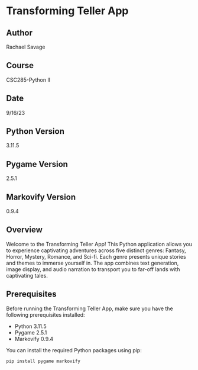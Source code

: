 # Transforming Teller App

## Author
Rachael Savage

## Course
CSC285-Python II



## Date
9/16/23

## Python Version
3.11.5

## Pygame Version
2.5.1

## Markovify Version
0.9.4

## Overview

Welcome to the Transforming Teller App! This Python application allows you to experience captivating adventures across five distinct genres: Fantasy, Horror, Mystery, Romance, and Sci-fi. Each genre presents unique stories and themes to immerse yourself in. The app combines text generation, image display, and audio narration to transport you to far-off lands with captivating tales.

## Prerequisites

Before running the Transforming Teller App, make sure you have the following prerequisites installed:

- Python 3.11.5
- Pygame 2.5.1
- Markovify 0.9.4

You can install the required Python packages using pip:

```bash
pip install pygame markovify
